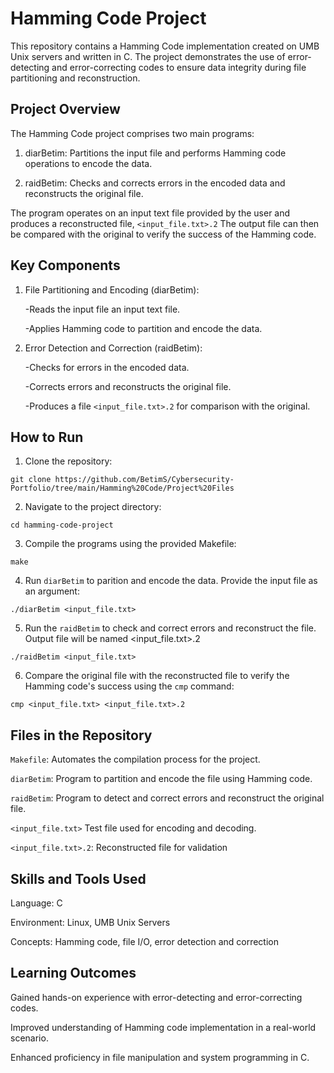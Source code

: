 # Hamming Code Project

This repository contains a Hamming Code implementation created on UMB Unix servers and written in C. The project demonstrates the use of error-detecting and error-correcting codes to ensure data integrity during file partitioning and reconstruction.

## Project Overview

The Hamming Code project comprises two main programs:

1. diarBetim: Partitions the input file and performs Hamming code operations to encode the data.

2. raidBetim: Checks and corrects errors in the encoded data and reconstructs the original file.

The program operates on an input text file provided by the user and produces a reconstructed file, ```<input_file.txt>.2``` The output file can then be compared with the original to verify the success of the Hamming code.

## Key Components

1. File Partitioning and Encoding (diarBetim):

    -Reads the input file an input text file.

    -Applies Hamming code to partition and encode the data.

2. Error Detection and Correction (raidBetim):

    -Checks for errors in the encoded data.

    -Corrects errors and reconstructs the original file.

    -Produces a file ```<input_file.txt>.2``` for comparison with the original.

## How to Run

1. Clone the repository:
```
git clone https://github.com/BetimS/Cybersecurity-Portfolio/tree/main/Hamming%20Code/Project%20Files
```
2. Navigate to the project directory:
```
cd hamming-code-project
```
3. Compile the programs using the provided Makefile:
```
make
```
4. Run ```diarBetim``` to parition and encode the data. Provide the input file as an argument:
```
./diarBetim <input_file.txt>
```
5. Run the ```raidBetim``` to check and correct errors and reconstruct the file. Output file will be named <input_file.txt>.2
```
./raidBetim <input_file.txt>
```
6. Compare the original file with the reconstructed file to verify the Hamming code's success using the ```cmp``` command:
```
cmp <input_file.txt> <input_file.txt>.2
```

## Files in the Repository

```Makefile```: Automates the compilation process for the project.

```diarBetim```: Program to partition and encode the file using Hamming code.

```raidBetim```: Program to detect and correct errors and reconstruct the original file.

```<input_file.txt>``` Test file used for encoding and decoding.

```<input_file.txt>.2```: Reconstructed file for validation

## Skills and Tools Used
Language: C

Environment: Linux, UMB Unix Servers

Concepts: Hamming code, file I/O, error detection and correction

## Learning Outcomes
Gained hands-on experience with error-detecting and error-correcting codes.

Improved understanding of Hamming code implementation in a real-world scenario.

Enhanced proficiency in file manipulation and system programming in C.
